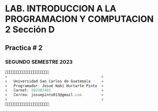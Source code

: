 # LAB. INTRODUCCION A LA PROGRAMACION Y COMPUTACION 2 Sección D
## Practica # 2
### SEGUNDO SEMESTRE 2023
```js
🎃💀💀💀💀💀💀💀💀💀💀💀💀💀💀💀💀💀💀🎃
💀                                           💀
💀   Universidad San Carlos de Guatemala     💀
💀   Programador: Josué Nabí Hurtarte Pinto  💀   
💀   Carnet: 202202481                       💀       
💀   Correo: josuepinto013@gmail.com         💀   
💀                                           💀       
🎃💀💀💀💀💀💀💀💀💀💀💀💀💀💀💀💀💀💀🎃
```

